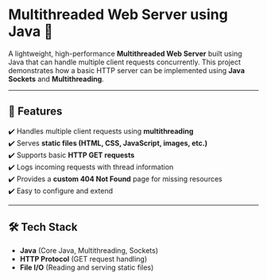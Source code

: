 # Multithreaded Web Server using Java 🚀  

A lightweight, high-performance **Multithreaded Web Server** built using Java that can handle multiple client requests concurrently. This project demonstrates how a basic HTTP server can be implemented using **Java Sockets** and **Multithreading**.  

---

## 📌 Features  
✔️ Handles multiple client requests using **multithreading**  
✔️ Serves **static files (HTML, CSS, JavaScript, images, etc.)**  
✔️ Supports basic **HTTP GET requests**  
✔️ Logs incoming requests with thread information  
✔️ Provides a **custom 404 Not Found** page for missing resources  
✔️ Easy to configure and extend  

---

## 🛠 Tech Stack  
- **Java** (Core Java, Multithreading, Sockets)  
- **HTTP Protocol** (GET request handling)  
- **File I/O** (Reading and serving static files)  

